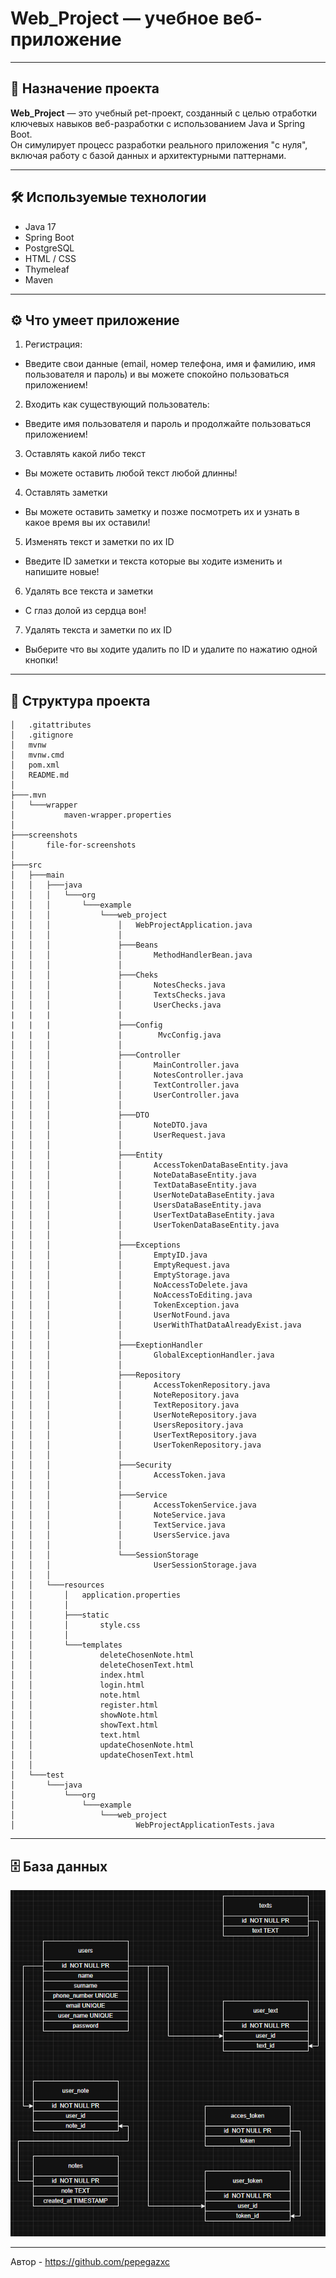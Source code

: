# Web_Project — учебное веб-приложение

---

## 📌 Назначение проекта
**Web_Project** — это учебный pet-проект, созданный с целью отработки ключевых навыков веб-разработки с использованием Java и Spring Boot.  
Он симулирует процесс разработки реального приложения "с нуля", включая работу с базой данных и архитектурными паттернами.

---

## 🛠️ Используемые технологии

- Java 17
- Spring Boot
- PostgreSQL
- HTML / CSS
- Thymeleaf
- Maven

---

## ⚙️ Что умеет приложение ##
1. Регистрация:
  - Введите свои данные (email, номер телефона, имя и фамилию, имя пользователя и пароль) и вы можете спокойно пользоваться приложением!
2. Входить как существующий пользователь:
  - Введите имя пользователя и пароль и продолжайте пользоваться приложением!
3. Оставлять какой либо текст
  - Вы можете оставить любой текст любой длинны!
4. Оставлять заметки 
  - Вы можете оставить заметку и позже посмотреть их и узнать в какое время вы их оставили!
5. Изменять текст и заметки по их ID
  - Введите ID заметки и текста которые вы ходите изменить и напишите новые!
6. Удалять все текста и заметки
  - С глаз долой из сердца вон!
7. Удалять текста и заметки по их ID
  - Выберите что вы ходите удалить по ID и удалите по нажатию одной кнопки!
---

## 🧱 Структура проекта

```
│   .gitattributes
│   .gitignore
│   mvnw
│   mvnw.cmd
│   pom.xml
│   README.md
│
├───.mvn
│   └───wrapper
│           maven-wrapper.properties
│
├───screenshots
│       file-for-screenshots
│
├───src
│   ├───main
│   │   ├───java
│   │   │   └───org
│   │   │       └───example
│   │   │           └───web_project
│   │   │               │   WebProjectApplication.java
│   │   │               │
│   │   │               ├───Beans
│   │   │               │       MethodHandlerBean.java
│   │   │               │
│   │   │               ├───Cheks
│   │   │               │       NotesChecks.java
│   │   │               │       TextsChecks.java
│   │   │               │       UserChecks.java
|   |   |               |
|   |   |               ├───Config
|   |   |               |        MvcConfig.java
│   │   │               │
│   │   │               ├───Controller
│   │   │               │       MainController.java
│   │   │               │       NotesController.java
│   │   │               │       TextController.java
│   │   │               │       UserController.java
│   │   │               │
│   │   │               ├───DTO
│   │   │               │       NoteDTO.java
│   │   │               │       UserRequest.java
│   │   │               │
│   │   │               ├───Entity
│   │   │               │       AccessTokenDataBaseEntity.java
│   │   │               │       NoteDataBaseEntity.java
│   │   │               │       TextDataBaseEntity.java
│   │   │               │       UserNoteDataBaseEntity.java
│   │   │               │       UsersDataBaseEntity.java
│   │   │               │       UserTextDataBaseEntity.java
│   │   │               │       UserTokenDataBaseEntity.java
│   │   │               │
│   │   │               ├───Exceptions
│   │   │               │       EmptyID.java
│   │   │               │       EmptyRequest.java
│   │   │               │       EmptyStorage.java
│   │   │               │       NoAccessToDelete.java
│   │   │               │       NoAccessToEditing.java
│   │   │               │       TokenException.java
│   │   │               │       UserNotFound.java
│   │   │               │       UserWithThatDataAlreadyExist.java
│   │   │               │
│   │   │               ├───ExeptionHandler
│   │   │               │       GlobalExceptionHandler.java
│   │   │               │
│   │   │               ├───Repository
│   │   │               │       AccessTokenRepository.java
│   │   │               │       NoteRepository.java
│   │   │               │       TextRepository.java
│   │   │               │       UserNoteRepository.java
│   │   │               │       UsersRepository.java
│   │   │               │       UserTextRepository.java
│   │   │               │       UserTokenRepository.java
│   │   │               │
│   │   │               ├───Security
│   │   │               │       AccessToken.java
│   │   │               │
│   │   │               ├───Service
│   │   │               │       AccessTokenService.java
│   │   │               │       NoteService.java
│   │   │               │       TextService.java
│   │   │               │       UsersService.java
│   │   │               │
│   │   │               └───SessionStorage
│   │   │                       UserSessionStorage.java
│   │   │
│   │   └───resources
│   │       │   application.properties
│   │       │
│   │       ├───static
│   │       │       style.css
│   │       │
│   │       └───templates
│   │               deleteChosenNote.html
│   │               deleteChosenText.html
│   │               index.html
│   │               login.html
│   │               note.html
│   │               register.html
│   │               showNote.html
│   │               showText.html
│   │               text.html
│   │               updateChosenNote.html
│   │               updateChosenText.html
│   │
│   └───test
│       └───java
│           └───org
│               └───example
│                   └───web_project
│                           WebProjectApplicationTests.java

```
---

## 🗄️ База данных

![alt text](screenshots/DataBaseDiagramm-Web_ProjectForREAME.png)

---

Автор - https://github.com/pepegazxc
